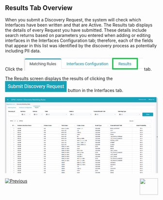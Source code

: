 ## Results Tab Overview

When you submit a Discovery Request, the system will check which Interfaces have been written and that are Active. The Results tab displays the details of every Request you have submitted. These details include search returns based on parameters you entered when adding or editing interfaces in the Interfaces Configuration tab; therefore, each of the fields that appear in this list was identified by the discovery process as potentially including PII data. 

Click the ![image](../images/Figure_90_Discovery_ResultsTab.jpg) tab. 

The Results screen displays the results of clicking the ![image](/articles/DPM/images/Figure_84_Discovery_SubmitDiscRequest.jpg) button in the Interfaces tab.

![image](/articles/DPM/images/Figure_88_Discovery_ResultsTab.jpg)



[![Previous](/articles/DPM/images/Previous.png)]( /articles/DPM/02_Admin_Module/15_7_Discovery_Submit_Discovery_Request.md)[<img align="right" width="60" height="54" src="/articles/DPM/images/Next.png">](/articles/DPM/02_Admin_Module/15_9_Discovery_Navigating_Results_Tab.md)

